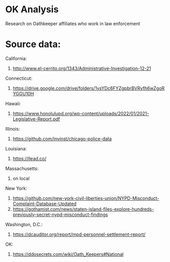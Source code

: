 # OK Analysis
Research on Oathkeeper affiliates who work in law enforcement 

# Source data:
California: 
1) http://www.el-cerrito.org/1343/Administrative-Investigation-12-21

Connecticut: 
1) https://drive.google.com/drive/folders/1ysYDc6FYZgpbrBVRyfh6wZgoRYGGU10H

Hawaii: 
1) https://www.honolulupd.org/wp-content/uploads/2022/01/2021-Legislative-Report.pdf

Illinois: 
1) https://github.com/invinst/chicago-police-data

Louisiana: 
1) https://llead.co/

Massachusetts:
1) on local

New York:
1) https://github.com/new-york-civil-liberties-union/NYPD-Misconduct-Complaint-Database-Updated
2) https://gothamist.com/news/staten-island-files-explore-hundreds-previously-secret-nypd-misconduct-findings

Washington, D.C.:
1) https://dcauditor.org/report/mpd-personnel-settlement-report/

OK: 
1) https://ddosecrets.com/wiki/Oath_Keepers#National